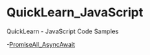 # QuickLearn_JavaScript
QuickLearn - JavaScript Code Samples
 
 -[PromiseAll_AsyncAwait](./PromiseAll_AsyncAwait)
